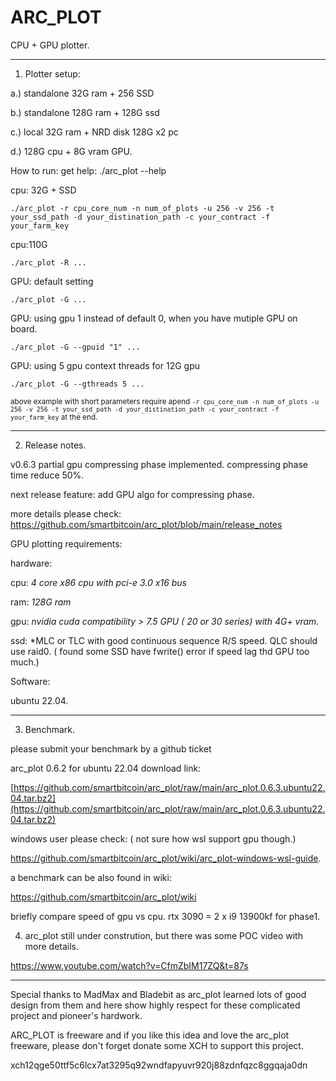 # ARC_PLOT
CPU + GPU plotter.

-----------------------------------------------------------------------------------------------------------
1. Plotter setup:

a.) standalone 32G ram + 256 SSD

b.) standalone 128G ram + 128G ssd

c.) local 32G ram + NRD disk 128G x2 pc 

d.) 128G cpu + 8G vram GPU.

How to run:
get help:
./arc_plot --help

cpu: 32G + SSD
```
./arc_plot -r cpu_core_num -n num_of_plots -u 256 -v 256 -t your_ssd_path -d your_distination_path -c your_contract -f your_farm_key
```

cpu:110G
```
./arc_plot -R ...
```
GPU: default setting
```
./arc_plot -G ...
```
GPU: using gpu 1 instead of default 0, when you have mutiple GPU on board.
```
./arc_plot -G --gpuid "1" ...
```

GPU: using 5 gpu context threads for 12G gpu
```
./arc_plot -G --gthreads 5 ...
```
<sup> above example with short parameters require apend ```-r cpu_core_num -n num_of_plots -u 256 -v 256 -t your_ssd_path -d your_distination_path -c your_contract -f your_farm_key``` at the end.</sup> 

-----------------------------------------------------------------------------------------------------------
2. Release notes.

v0.6.3 partial gpu compressing phase implemented. compressing phase time reduce 50%.

next release feature: add GPU algo for compressing phase.

more details please check: 
https://github.com/smartbitcoin/arc_plot/blob/main/release_notes

GPU plotting requirements:

hardware:

cpu: *4 core x86 cpu with pci-e 3.0 x16 bus*

ram: *128G ram*

gpu: *nvidia cuda compatibility > 7.5 GPU ( 20 or 30 series) with 4G+ vram.*

ssd: *MLC or TLC with good continuous sequence R/S speed. QLC should use raid0. ( found some SSD have fwrite() error if speed lag thd GPU too much.) 

Software:

ubuntu 22.04.


-----------------------------------------------------------------------------------------------------------
3. Benchmark.

please submit your benchmark by a github ticket 

arc_plot 0.6.2 for ubuntu 22.04 download link:

[https://github.com/smartbitcoin/arc_plot/raw/main/arc_plot.0.6.3.ubuntu22.04.tar.bz2](https://github.com/smartbitcoin/arc_plot/raw/main/arc_plot.0.6.3.ubuntu22.04.tar.bz2)

windows user please check: ( not sure how wsl support gpu though.)

https://github.com/smartbitcoin/arc_plot/wiki/arc_plot-windows-wsl-guide.

a benchmark can be also found in wiki:

https://github.com/smartbitcoin/arc_plot/wiki

briefly compare speed of gpu vs cpu.  rtx 3090 = 2 x i9 13900kf for phase1.

4. arc_plot still under constrution, but there was some POC video with more details.

https://www.youtube.com/watch?v=CfmZbIM17ZQ&t=87s


-----------------------------------------------------------------------------------------------------------

Special thanks to MadMax and Bladebit as arc_plot learned lots of good design from them and here show highly respect for these complicated project and pioneer's hardwork.

ARC_PLOT is freeware and if you like this idea and love the arc_plot freeware, please don't forget donate some XCH to support this project.

xch12qge50ttf5c6lcx7at3295q92wndfapyuvr920j88zdnfqzc8ggqaja0dn
